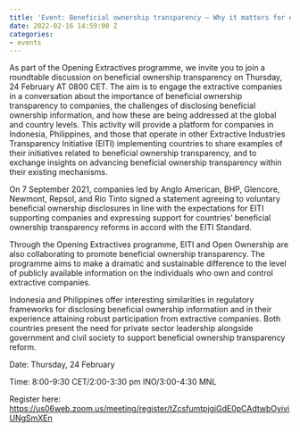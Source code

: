```yaml
---
title: 'Event: Beneficial ownership transparency – Why it matters for extractive companies'
date: 2022-02-16 14:59:00 Z
categories:
- events
---
```



As part of the Opening Extractives programme, we invite you to join a roundtable discussion on beneficial ownership transparency on Thursday, 24 February AT 0800 CET. The aim is to engage the extractive companies in a conversation about the importance of beneficial ownership transparency to companies, the challenges of disclosing beneficial ownership information, and how these are being addressed at the global and country levels. This activity will provide a platform for companies in Indonesia, Philippines, and those that operate in other Extractive Industries Transparency Initiative (EITI) implementing countries to share examples of their initiatives related to beneficial ownership transparency, and to exchange insights on advancing beneficial ownership transparency within their existing mechanisms. 

On 7 September 2021, companies led by Anglo American, BHP, Glencore, Newmont, Repsol, and Rio Tinto signed a statement agreeing to voluntary beneficial ownership disclosures in line with the expectations for EITI supporting companies and expressing support for countries’ beneficial ownership transparency reforms in accord with the EITI Standard.  

Through the Opening Extractives programme, EITI and Open Ownership are also collaborating to promote beneficial ownership transparency. The programme aims to make a dramatic and sustainable difference to the level of publicly available information on the individuals who own and control extractive companies.  

Indonesia and Philippines offer interesting similarities in regulatory frameworks for disclosing beneficial ownership information and in their experience attaining robust participation from extractive companies. Both countries present the need for private sector leadership alongside government and civil society to support beneficial ownership transparency reform.  


Date: Thursday, 24 February 

Time: 8:00-9:30 CET/2:00-3:30 pm INO/3:00-4:30 MNL 

Register here: https://us06web.zoom.us/meeting/register/tZcsfumtpjgiGdE0pCAdtwbOyiviUNgSmXEn